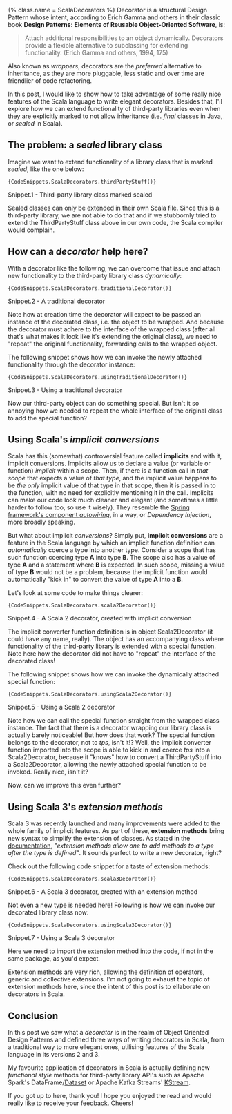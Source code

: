 {%
  class.name = ScalaDecorators
%}
Decorator is a structural Design Pattern whose intent, according to Erich Gamma and others in their classic book
**Design Patterns: Elements of Reusable Object-Oriented Software**, is:

> Attach additional responsibilities to an object dynamically. Decorators provide a flexible alternative to subclassing
> for extending functionality. (Erich Gamma and others, 1994, 175)

Also known as *wrappers*, decorators are the *preferred* alternative to inheritance, as they are more pluggable, less
static and over time are friendlier of code refactoring.

In this post, I would like to show how to take advantage of some really nice features of the Scala language to write
elegant decorators. Besides that, I'll explore how we can extend functionality of third-party libraries even when they
are explicitly marked to not allow inheritance (i.e. *final* classes in Java, or *sealed* in Scala).

## The problem: a *sealed* library class

Imagine we want to extend functionality of a library class that is marked *sealed*, like the one below:

``` lang-scala
{CodeSnippets.ScalaDecorators.thirdPartyStuff()}
```
<div class="aside"><figcaption>Snippet.1 - Third-party library class marked sealed</figcaption></div>

Sealed classes can only be extended in their own Scala file. Since this is a third-party library, we are not able to do
that and if we stubbornly tried to extend the ThirdPartyStuff class above in our own code, the Scala compiler would
complain.

## How can a *decorator* help here?

With a decorator like the following, we can overcome that issue and attach new functionality to the third-party library
class *dynamically*:

``` lang-scala
{CodeSnippets.ScalaDecorators.traditionalDecorator()}
```
<div class="aside"><figcaption>Snippet.2 - A traditional decorator</figcaption></div>

Note how at creation time the decorator will expect to be passed an instance of the decorated class, i.e. the object to
be wrapped. And because the decorator must adhere to the interface of the wrapped class (after all that's what makes it
look like it's extending the original class), we need to "repeat" the original functionality, forwarding calls to the
wrapped object.

The following snippet shows how we can invoke the newly attached functionality through the decorator instance:

``` lang-scala
{CodeSnippets.ScalaDecorators.usingTraditionalDecorator()}
```
<div class="aside"><figcaption>Snippet.3 - Using a traditional decorator</figcaption></div>

Now our third-party object can do something special. But isn't it so annoying how we needed to repeat the whole
interface of the original class to add the special function?

## Using Scala's *implicit conversions*

Scala has this (somewhat) controversial feature called **implicits** and with it, implicit conversions. Implicits allow
us to declare a value (or variable or function) *implicit* within a scope. Then, if there is a function call in *that
scope* that expects a value of *that type*, and the implicit value happens to be *the only* implicit value of that type
in that scope, then it is passed in to the function, with no need for explicitly mentioning it in the call. Implicits
can make our code look much cleaner and elegant (and sometimes a little harder to follow too, so use it wisely). They
resemble the [Spring framework's component *autowiring*](https://www.baeldung.com/spring-autowire), in a way, or
*Dependency Injection*, more broadly speaking.

But what about implicit *conversions*? Simply put, **implicit conversions** are a feature in the Scala language by which
an implicit function definition can *automatically* coerce a type into another type. Consider a scope that has such
function coercing type **A** into type **B**. The scope also has a value of type **A** and a statement where **B** is
expected. In such scope, missing a value of type **B** would not be a problem, because the implicit function would
automatically "kick in" to convert the value of type **A** into a **B**.

Let's look at some code to make things clearer:

``` lang-scala
{CodeSnippets.ScalaDecorators.scala2Decorator()}
```
<div class="aside"><figcaption>Snippet.4 - A Scala 2 decorator, created with implicit conversion</figcaption></div>

The implicit converter function definition is in object Scala2Decorator (it could have any name, really). The object has
an accompanying class where functionality of the third-party library is extended with a special function. Note here how
the decorator did not have to "repeat" the interface of the decorated class!

The following snippet shows how we can invoke the dynamically attached special function:

``` lang-scala
{CodeSnippets.ScalaDecorators.usingScala2Decorator()}
```
<div class="aside"><figcaption>Snippet.5 - Using a Scala 2 decorator</figcaption></div>

Note how we can call the special function straight from the wrapped class instance. The fact that there is a decorator
wrapping our library class is actually barely noticeable! But how does that work? The special function belongs to the
decorator, not to *tps*, isn't it!? Well, the implicit converter function imported into the scope is able to kick in and
coerce *tps* into a Scala2Decorator, because it "knows" how to convert a ThirdPartyStuff into a Scala2Decorator,
allowing the newly attached special function to be invoked. Really nice, isn't it?

Now, can we improve this even further?

## Using Scala 3's *extension methods*

Scala 3 was recently launched and many improvements were added to the whole family of implicit features. As part of
these, **extension methods** bring new syntax to simplify the extension of classes. As stated in the
[documentation](https://docs.scala-lang.org/scala3/reference/contextual/extension-methods.html), *"extension methods
allow one to add methods to a type after the type is defined"*. It sounds perfect to write a new decorator, right?

Check out the following code snippet for a taste of extension methods:

``` lang-scala
{CodeSnippets.ScalaDecorators.scala3Decorator()}
```
<div class="aside"><figcaption>Snippet.6 - A Scala 3 decorator, created with an extension method</figcaption></div>

Not even a new type is needed here! Following is how we can invoke our decorated library class now:

``` lang-scala
{CodeSnippets.ScalaDecorators.usingScala3Decorator()}
```
<div class="aside"><figcaption>Snippet.7 - Using a Scala 3 decorator</figcaption></div>

Here we need to import the extension method into the code, if not in the same package, as you'd expect.

Extension methods are very rich, allowing the definition of operators, generic and collective extensions. I'm not going
to exhaust the topic of extension methods here, since the intent of this post is to ellaborate on decorators in Scala.

## Conclusion

In this post we saw what a *decorator* is in the realm of Object Oriented Design Patterns and defined three ways of
writing decorators in Scala, from a traditional way to more ellegant ones, utilising features of the Scala language in
its versions 2 and 3.

My favourite application of decorators in Scala is actually defining new *functional style* methods for third-party
library API's such as Apache Spark's
DataFrame/[Dataset](https://spark.apache.org/docs/3.1.2/api/scala/org/apache/spark/sql/Dataset.html) or
Apache Kafka Streams' [KStream](https://kafka.apache.org/27/javadoc/org/apache/kafka/streams/kstream/KStream.html).

If you got up to here, thank you! I hope you enjoyed the read and would really like to receive your feedback.
Cheers!
